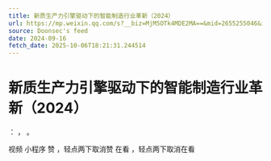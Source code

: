 ```yaml
---
title: 新质生产力引擎驱动下的智能制造行业革新（2024）
url: https://mp.weixin.qq.com/s?__biz=MjM5OTk4MDE2MA==&mid=2655255046&idx=5&sn=41c6e289b80bd5068da5ec2e942f0185
source: Doonsec's feed
date: 2024-09-16
fetch_date: 2025-10-06T18:21:31.244514
---
```


# 新质生产力引擎驱动下的智能制造行业革新（2024）

：
，
。

视频
小程序
赞
，轻点两下取消赞
在看
，轻点两下取消在看